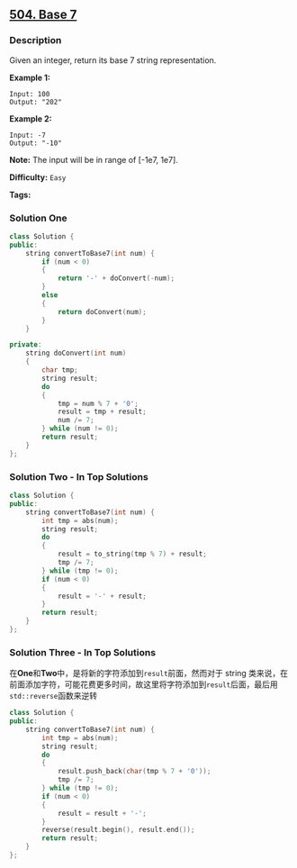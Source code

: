 ## [504. Base 7](https://leetcode.com/problems/base-7/#/description)

### Description

Given an integer, return its base 7 string representation.

**Example 1:**

```
Input: 100
Output: "202"

```

**Example 2:**

```
Input: -7
Output: "-10"
```

**Note:** The input will be in range of [-1e7, 1e7].

**Difficulty:** `Easy`

**Tags:**

### Solution One

```c++
class Solution {
public:
    string convertToBase7(int num) {
        if (num < 0)
        {
            return '-' + doConvert(-num);
        }
        else
        {
            return doConvert(num);
        }
    }

private:
    string doConvert(int num)
    {
        char tmp;
        string result;
        do
        {
            tmp = num % 7 + '0';
            result = tmp + result;
            num /= 7;
        } while (num != 0);
        return result;
    }
};
```

### Solution Two - In Top Solutions

```c++
class Solution {
public:
    string convertToBase7(int num) {
        int tmp = abs(num);
        string result;
        do
        {
            result = to_string(tmp % 7) + result;
            tmp /= 7;
        } while (tmp != 0);
        if (num < 0)
        {
            result = '-' + result;
        }
        return result;
    }
};
```

### Solution Three - In Top Solutions

在**One**和**Two**中，是将新的字符添加到`result`前面，然而对于 string 类来说，在前面添加字符，可能花费更多时间，故这里将字符添加到`result`后面，最后用`std::reverse`函数来逆转

```c++
class Solution {
public:
    string convertToBase7(int num) {
        int tmp = abs(num);
        string result;
        do
        {
            result.push_back(char(tmp % 7 + '0'));
            tmp /= 7;
        } while (tmp != 0);
        if (num < 0)
        {
            result = result + '-';
        }
        reverse(result.begin(), result.end());
        return result;
    }
};
```
